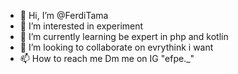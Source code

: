 - 👋 Hi, I’m @FerdiTama
- 👀 I’m interested in experiment
- 🌱 I’m currently learning be expert in php and kotlin
- 💞️ I’m looking to collaborate on evrythink i want
- 📫 How to reach me Dm me on IG "efpe._"

<!---
FerdiTama/FerdiTama is a ✨ special ✨ repository because its `README.md` (this file) appears on your GitHub profile.
You can click the Preview link to take a look at your changes.
--->

